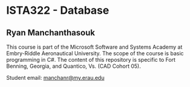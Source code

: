 # ISTA322 - Database

## Ryan Manchanthasouk

This course is part of the Microsoft Software and Systems Academy at Embry-Riddle Aeronautical University. The scope of the course is basic programming in C#. The content of this repository is specific to Fort Benning, Georgia, and Quantico, Vs. (CAD Cohort 05). 

Student email: manchanr@my.erau.edu
